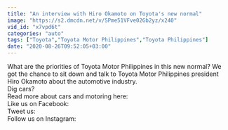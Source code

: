 ```yaml
---
title: "An interview with Hiro Okamoto on Toyota's new normal"
image: "https://s2.dmcdn.net/v/SPme51VFve02Gb2yz/x240"
vid_id: "x7vpd6t"
categories: "auto"
tags: ["Toyota","Toyota Motor Philippines","Toyota Philippines"]
date: "2020-08-26T09:52:05+03:00"
---
```

What are the priorities of Toyota Motor Philippines in this new normal? We got the chance to sit down and talk to Toyota Motor Philippines president Hiro Okamoto about the automotive industry.   <br>Dig cars?  <br>Read more about cars and motoring here:   <br>Like us on Facebook:   <br>Tweet us:   <br>Follow us on Instagram: 
